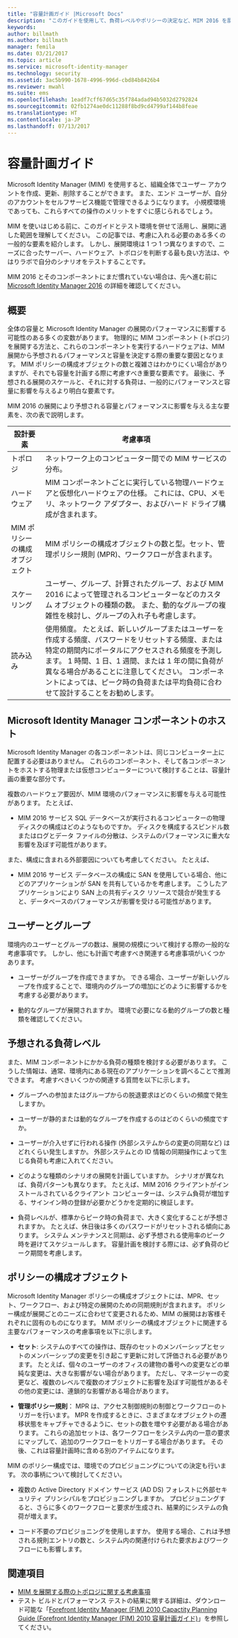 ```yaml
---
title: "容量計画ガイド |Microsoft Docs"
description: "このガイドを使用して、負荷レベルやポリシーの決定など、MIM 2016 を展開する前に考慮すべき変数を理解します。"
keywords: 
author: billmath
ms.author: billmath
manager: femila
ms.date: 03/21/2017
ms.topic: article
ms.service: microsoft-identity-manager
ms.technology: security
ms.assetid: 3ac5b990-1678-4996-996d-cbd84b8426b4
ms.reviewer: mwahl
ms.suite: ems
ms.openlocfilehash: 1eadf7cff67d65c35f784adad94b5032d2792824
ms.sourcegitcommit: 02fb1274ae0dc11288f8bd9cd4799af144b8feae
ms.translationtype: HT
ms.contentlocale: ja-JP
ms.lasthandoff: 07/13/2017
---
```

# <a name="capacity-planning-guide"></a>容量計画ガイド

Microsoft Identity Manager (MIM) を使用すると、組織全体でユーザー アカウントを作成、更新、削除することができます。 また、エンド ユーザーが、自分のアカウントをセルフサービス機能で管理できるようになります。 小規模環境であっても、これらすべての操作のメリットをすぐに感じられるでしょう。

MIM を使いはじめる前に、このガイドとテスト環境を併せて活用し、展開に適した範囲を理解してください。 この記事では、考慮に入れる必要のある多くの一般的な要素を紹介します。 しかし、展開環境は 1 つ 1 つ異なりますので、ニーズに合ったサーバー、ハードウェア、トポロジを判断する最も良い方法は、やはりラボで自分のシナリオをテストすることです。

MIM 2016 とそのコンポーネントにまだ慣れていない場合は、先へ進む前に [Microsoft Identity Manager 2016](microsoft-identity-manager-2016.md) の詳細を確認してください。

## <a name="overview"></a>概要
全体の容量と Microsoft Identity Manager の展開のパフォーマンスに影響する可能性のある多くの変数があります。 物理的に MIM コンポーネント (トポロジ) を展開する方法と、これらのコンポーネントを実行するハードウェアは、MIM 展開から予想されるパフォーマンスと容量を決定する際の重要な要因となります。 MIM ポリシーの構成オブジェクトの数と複雑さはわかりにくい場合がありますが、それでも容量を計画する際に考慮すべき重要な要素です。 最後に、予想される展開のスケールと、それに対する負荷は、一般的にパフォーマンスと容量に影響を与えるより明白な要素です。

MIM 2016 の展開により予想される容量とパフォーマンスに影響を与える主な要素を、次の表で説明します。

| 設計要素 | 考慮事項 |
| ------------- | -------------- |
| トポロジ | ネットワーク上のコンピューター間での MIM サービスの分布。 |
| ハードウェア | MIM コンポーネントごとに実行している物理ハードウェアと仮想化ハードウェアの仕様。 これには、CPU、メモリ、ネットワーク アダプター、およびハード ドライブ構成が含まれます。 |
| MIM ポリシーの構成オブジェクト | MIM ポリシーの構成オブジェクトの数と型。セット、管理ポリシー規則 (MPR)、ワークフローが含まれます。 |
| スケーリング | ユーザー、グループ、計算されたグループ、および MIM 2016 によって管理されるコンピューターなどのカスタム オブジェクトの種類の数。 また、動的なグループの複雑性を検討し、グループの入れ子も考慮します。 |
| 読み込み | 使用頻度。 たとえば、新しいグループまたはユーザーを作成する頻度、パスワードをリセットする頻度、または特定の期間内にポータルにアクセスされる頻度を予測します。 1 時間、1 日、1 週間、または 1 年の間に負荷が異なる場合があることに注意してください。 コンポーネントによっては、ピーク時の負荷または平均負荷に合わせて設計することをお勧めします。 |


## <a name="hosting-microsoft-identity-manager-components"></a>Microsoft Identity Manager コンポーネントのホスト

Microsoft Identity Manager の各コンポーネントは、同じコンピューター上に配置する必要はありません。 これらのコンポーネント、そして各コンポーネントをホストする物理または仮想コンピューターについて検討することは、容量計画の重要な部分です。

複数のハードウェア要因が、MIM 環境のパフォーマンスに影響を与える可能性があります。 たとえば、
- MIM 2016 サービス SQL データベースが実行されるコンピューターの物理ディスクの構成はどのようなものですか。 ディスクを構成するスピンドル数またはログとデータ ファイルの分散は、システムのパフォーマンスに重大な影響を及ぼす可能性があります。

また、構成に含まれる外部要因についても考慮してください。 たとえば、
- MIM 2016 サービス データベースの構成に SAN を使用している場合、他にどのアプリケーションが SAN を共有しているかを考慮します。 こうしたアプリケーションにより SAN 上の共有ディスク リソースで競合が発生すると、データベースのパフォーマンスが影響を受ける可能性があります。


## <a name="users-and-groups"></a>ユーザーとグループ
環境内のユーザーとグループの数は、展開の規模について検討する際の一般的な考慮事項です。 しかし、他にも計画で考慮すべき関連する考慮事項がいくつかあります。

- ユーザーがグループを作成できますか。 できる場合、ユーザーが新しいグループを作成することで、環境内のグループの増加にどのように影響するかを考慮する必要があります。

- 動的なグループが展開されますか。 環境で必要になる動的グループの数と種類を確認してください。


## <a name="expected-load-levels"></a>予想される負荷レベル
また、MIM コンポーネントにかかる負荷の種類を検討する必要があります。 こうした情報は、通常、環境内にある現在のアプリケーションを調べることで推測できます。 考慮すべきいくつかの関連する質問を以下に示します。

- グループへの参加またはグループからの脱退要求はどのくらいの頻度で発生しますか。

- ユーザーが静的または動的なグループを作成するのはどのくらいの頻度ですか。

- ユーザーが介入せずに行われる操作 (外部システムからの変更の同期など) はどれくらい発生しますか。 外部システムとの ID 情報の同期操作によって生じる負荷も考慮に入れてください。

- どのような種類のシナリオの展開を計画していますか。 シナリオが異なれば、負荷パターンも異なります。 たとえば、MIM 2016 クライアントがインストールされているクライアント コンピューターは、システム負荷が増加する、サインイン時の登録が必要かどうかを定期的に検証します。

- 負荷レベルが、標準からピーク時の負荷まで、大きく変化することが予想されますか。 たとえば、休日後は多くのパスワードがリセットされる傾向にあります。 システム メンテナンスと同期は、必ず予想される使用率のピーク時を避けてスケジュールします。 容量計画を検討する際には、必ず負荷のピーク期間を考慮します。


## <a name="policy-configuration-objects"></a>ポリシーの構成オブジェクト

Microsoft Identity Manager ポリシーの構成オブジェクトには、MPR、セット、ワークフロー、および特定の展開のための同期規則が含まれます。 ポリシー構成が展開ごとのニーズに合わせて変更されるため、MIM の展開はお客様それぞれに固有のものになります。 MIM ポリシーの構成オブジェクトに関連する主要なパフォーマンスの考慮事項を以下に示します。

- **セット**: システムのすべての操作は、既存のセットのメンバーシップとセットのメンバーシップの変更を引き起こす更新に対して評価される必要があります。 たとえば、個々のユーザーのオフィスの建物の番号への変更などの単純な変更は、大きな影響がない場合があります。 ただし、マネージャーの変更など、複数のレベルで複数のオブジェクトに影響を及ぼす可能性があるその他の変更には、連鎖的な影響がある場合があります。

- **管理ポリシー規則**： MPR は、アクセス制御規則の制御とワークフローのトリガーを行います。 MPR を作成するときに、さまざまなオブジェクトの遷移状態をキャプチャできるように、セットの数を増やす必要がある場合があります。 これらの追加セットは、各ワークフローをシステム内の一意の要求にマップして、追加のワークフローをトリガーする場合があります。 その後、これは容量計画時に含める別のアイテムになります。

MIM のポリシー構成では、環境でのプロビジョニングについての決定も行います。 次の事柄について検討してください。

- 複数の Active Directory ドメイン サービス (AD DS) フォレストに外部セキュリティ プリンシパルをプロビジョニングしますか。 プロビジョニングすると、さらに多くのワークフローと要求が生成され、結果的にシステムの負荷が増えます。

- コード不要のプロビジョニングを使用しますか。 使用する場合、これは予想される規則エントリの数と、システム内の関連付けられた要求およびワークフローにも影響します。


## <a name="see-also"></a>関連項目
- [MIM を展開する際のトポロジに関する考慮事項](topology-considerations.md)
- テスト ビルドとパフォーマンス テストの結果に関する詳細は、ダウンロード可能な「[Forefront Identity Manager (FIM) 2010 Capactity Planning Guide (Forefront Identity Manager (FIM) 2010 容量計画ガイド)](http://go.microsoft.com/fwlink/?LinkId=200180)」を参照してください。
